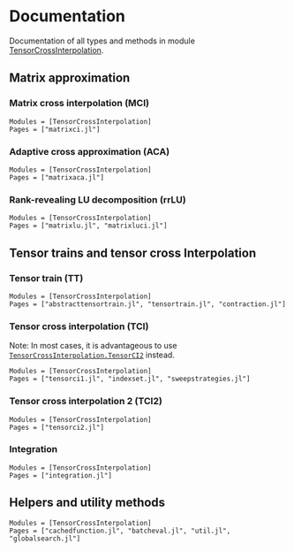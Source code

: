# Documentation

Documentation of all types and methods in module [TensorCrossInterpolation](https://github.com/tensor4all/TensorCrossInterpolation.jl).

## Matrix approximation


### Matrix cross interpolation (MCI)
```@autodocs
Modules = [TensorCrossInterpolation]
Pages = ["matrixci.jl"]
```

### Adaptive cross approximation (ACA)
```@autodocs
Modules = [TensorCrossInterpolation]
Pages = ["matrixaca.jl"]
```

### Rank-revealing LU decomposition (rrLU)
```@autodocs
Modules = [TensorCrossInterpolation]
Pages = ["matrixlu.jl", "matrixluci.jl"]
```

## Tensor trains and tensor cross Interpolation

### Tensor train (TT)
```@autodocs
Modules = [TensorCrossInterpolation]
Pages = ["abstracttensortrain.jl", "tensortrain.jl", "contraction.jl"]
```

### Tensor cross interpolation (TCI)
Note: In most cases, it is advantageous to use [`TensorCrossInterpolation.TensorCI2`](@ref) instead.
```@autodocs
Modules = [TensorCrossInterpolation]
Pages = ["tensorci1.jl", "indexset.jl", "sweepstrategies.jl"]
```

### Tensor cross interpolation 2 (TCI2)
```@autodocs
Modules = [TensorCrossInterpolation]
Pages = ["tensorci2.jl"]
```

### Integration
```@autodocs
Modules = [TensorCrossInterpolation]
Pages = ["integration.jl"]
```

## Helpers and utility methods
```@autodocs
Modules = [TensorCrossInterpolation]
Pages = ["cachedfunction.jl", "batcheval.jl", "util.jl", "globalsearch.jl"]
```

